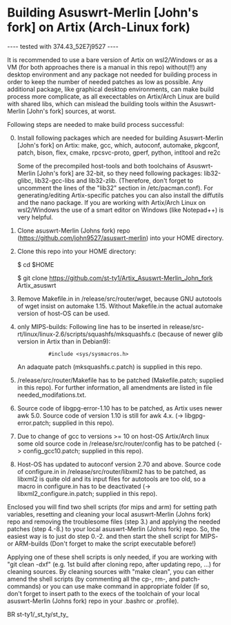 # Building Asuswrt-Merlin [John's fork] on Artix (Arch-Linux fork)

---- tested with 374.43_52E7j9527 ----

It is recommended to use a bare version of Artix on wsl2/Windows or as a VM (for both approaches there is a manual in this repo) without(!!) any desktop environment and any package not needed for building process in order to keep the number of needed patches as low as possible. Any additional package, like graphical desktop environments, can make build process more complicate, as all execectables on Artix/Arch Linux are build with shared libs, which can mislead the building tools within the Asuswrt-Merlin [John's fork] sources, at worst.

Following steps are needed to make build process successful:

0. Install following packages which are needed for building Asuswrt-Merlin [John's fork] on Artix:
	make, gcc, which, autoconf, automake, pkgconf, patch, bison, flex, cmake, rpcsvc-proto, gperf, python, intltool and re2c

    Some of the precompiled host-tools and both toolchains of Asuswrt-Merlin [John's fork] are 32-bit, so they need following packages: lib32-glibc, lib32-gcc-libs and lib32-zlib. (Therefore, don't forget to uncomment the lines of the "lib32" section in /etc/pacman.conf).
	For generating/editing Artix-specific patches you can also install the diffutils and the nano package. If you are working with Artix/Arch Linux on wsl2/Windows the use of a smart editor on Windows (like Notepad++) is very helpful.

1. Clone asuswrt-Merlin (Johns fork) repo (https://github.com/john9527/asuswrt-merlin) into your HOME directory. 

2. Clone this repo into your HOME directory:
    
    $ cd $HOME
 
    $ git clone https://github.com/st-ty1/Artix_Asuswrt-Merlin_John_fork Artix_asuswrt
       
3. Remove Makefile.in in /release/src/router/wget, because GNU autotools of wget insist on automake 1.15. Without Makefile.in the actual automake version of host-OS can be used.

4. only MIPS-builds: Following line has to be inserted in release/src-rt/linux/linux-2.6/scripts/squashfs/mksquashfs.c (because of newer glib version in Artix than in Debian9):
     
	             #include <sys/sysmacros.h> 

   An adaquate patch (mksquashfs.c.patch) is supplied in this repo.

5. /release/src/router/Makefile has to be patched (Makefile.patch; supplied in this repo). For further information, all amendments are listed in file needed_modifations.txt.

6. Source code of libgpg-error-1.10 has to be patched, as Artix uses newer awk 5.0. Source code of version 1.10 is still for awk 4.x. (-> libgpg-error.patch; supplied in this repo).
    
7. Due to change of gcc to versions >= 10 on host-OS Artix/Arch linux some old source code in /release/src/router/config has to be patched (-> config_gcc10.patch; supplied in this repo). 

8. Host-OS has updated to autoconf version 2.70 and above. Source code of configure.in in /release/src/router/libxml2 has to be patched, as libxml2 is quite old and its input files for
    autotools are too old, so a macro in configure.in has to be deactivated (-> libxml2_configure.in.patch; supplied in this repo).

Enclosed you will find two shell scripts (for mips and arm) for setting path variables, resetting and cleaning your local asuswrt-Merlin (Johns fork) repo and removing the troublesome files (step 3.) and applying the needed patches (step 4.-8.) to your local asuswrt-Merlin (Johns fork) repo. 
So, the easiest way is to just do step 0.-2. and then start the shell script for MIPS- or ARM-builds (Don't forget to make the script executable before!)

Applying one of these shell scripts is only needed, if you are working with "git clean -dxf" (e.g. 1st build after cloning repo, after updating repo, ...) for cleaning sources. 
By cleaning sources with "make clean", you can either amend the shell scripts (by commenting all the cp-, rm-, and patch-commands) or you can use make command in appropriate folder (if so, don't forget to insert path to the execs of the toolchain of your local asuswrt-Merlin (Johns fork) repo in your .bashrc or .profile).


BR
st-ty1/\_st_ty/st_ty\_
